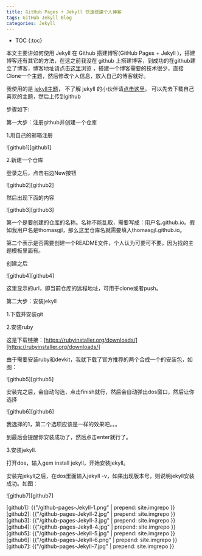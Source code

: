 ```yaml
---
title: GitHub Pages + Jekyll 快速搭建个人博客
tags: GitHub Jekyll Blog
categories: Jekyll
---
```


* TOC
{:toc}

本文主要讲如何使用 Jekyll 在 Github 搭建博客(GitHub Pages + Jekyll )，搭建博客还有其它的方法，在这之前我没在 github 上搭建博客，到成功的在github建立了博客，博客地址请点击[这里][这里]浏览 ，搭建一个博客需要的技术很少，直接Clone一个主题，然后修改个人信息，放入自己的博客就好。

我使用的是 [jekyll主题][jekyll主题]， 不了解 jekyll 的小伙伴请[点击这里][点击这里]。 可以先去下载自己喜欢的主题，然后上传到github

步骤如下:

第一大步：注册github并创建一个仓库

1.用自己的邮箱注册

![github1][github1]

2.新建一个仓库

登录之后，点击右边New按钮

![github2][github2]

然后出现下面的内容

![github3][github3]

第一个是要创建的仓库的名称。名称不能乱取，需要写成：用户名.github.io。假如我用户名是thomasgjl，那么这里仓库名就需要填入thomasgjl.github.io。

第二个表示是否需要创建一个README文件，个人认为可要可不要，因为找的主题模板里面有。

创建之后

![github4][github4]

这里显示的url，即当前仓库的远程地址，可用于clone或者push。


第二大步：安装jekyll

1.下载并安装git

2.安装ruby

这是下载链接：[https://rubyinstaller.org/downloads/][https://rubyinstaller.org/downloads/]

由于需要安装ruby和devkit，我就下载了官方推荐的两个合成一个的安装包，如图：

![github5][github5]

安装完之后，会自动勾选，点击finish就行，然后会自动弹出dos窗口，然后让你选择

![github6][github6]

我选择的1，第二个选项应该是一样的效果吧。。。

到最后会提醒你安装成功了，然后点击enter就行了。

3.安装jekyll.

打开dos，输入gem install jekyll，开始安装jekyll。

安装完jekyll之后，在dos里面输入jekyll -v，如果出现版本号，则说明jekyll安装成功。如图：

![github7][github7]

[这里]: https://thomasgjl.github.io
[jekyll主题]: http://jekyllthemes.org/
[点击这里]: https://jekyllrb.com/
[https://rubyinstaller.org/downloads/]:https://rubyinstaller.org/downloads/


[github1]: {{"/github-pages-Jekyll-1.png" | prepend: site.imgrepo }}
[github2]: {{"/github-pages-Jekyll-2.jpg" | prepend: site.imgrepo }}
[github3]: {{"/github-pages-Jekyll-3.jpg" | prepend: site.imgrepo }}
[github4]: {{"/github-pages-Jekyll-4.jpg" | prepend: site.imgrepo }}
[github5]: {{"/github-pages-Jekyll-5.jpg" | prepend: site.imgrepo }}
[github6]: {{"/github-pages-Jekyll-6.png" | prepend: site.imgrepo }}
[github7]: {{"/github-pages-Jekyll-7.jpg" | prepend: site.imgrepo }}



